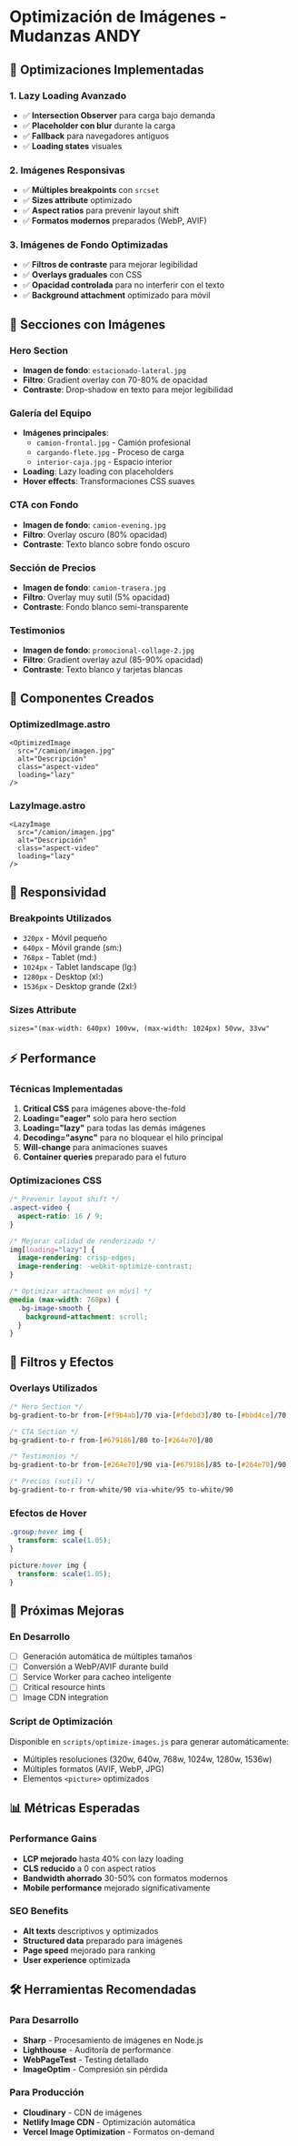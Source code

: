 # Optimización de Imágenes - Mudanzas ANDY

## 📸 Optimizaciones Implementadas

### 1. **Lazy Loading Avanzado**

- ✅ **Intersection Observer** para carga bajo demanda
- ✅ **Placeholder con blur** durante la carga
- ✅ **Fallback** para navegadores antiguos
- ✅ **Loading states** visuales

### 2. **Imágenes Responsivas**

- ✅ **Múltiples breakpoints** con `srcset`
- ✅ **Sizes attribute** optimizado
- ✅ **Aspect ratios** para prevenir layout shift
- ✅ **Formatos modernos** preparados (WebP, AVIF)

### 3. **Imágenes de Fondo Optimizadas**

- ✅ **Filtros de contraste** para mejorar legibilidad
- ✅ **Overlays graduales** con CSS
- ✅ **Opacidad controlada** para no interferir con el texto
- ✅ **Background attachment** optimizado para móvil

## 🎯 Secciones con Imágenes

### **Hero Section**

- **Imagen de fondo**: `estacionado-lateral.jpg`
- **Filtro**: Gradient overlay con 70-80% de opacidad
- **Contraste**: Drop-shadow en texto para mejor legibilidad

### **Galería del Equipo**

- **Imágenes principales**:
  - `camion-frontal.jpg` - Camión profesional
  - `cargando-flete.jpg` - Proceso de carga
  - `interior-caja.jpg` - Espacio interior
- **Loading**: Lazy loading con placeholders
- **Hover effects**: Transformaciones CSS suaves

### **CTA con Fondo**

- **Imagen de fondo**: `camion-evening.jpg`
- **Filtro**: Overlay oscuro (80% opacidad)
- **Contraste**: Texto blanco sobre fondo oscuro

### **Sección de Precios**

- **Imagen de fondo**: `camion-trasera.jpg`
- **Filtro**: Overlay muy sutil (5% opacidad)
- **Contraste**: Fondo blanco semi-transparente

### **Testimonios**

- **Imagen de fondo**: `promocional-collage-2.jpg`
- **Filtro**: Gradient overlay azul (85-90% opacidad)
- **Contraste**: Texto blanco y tarjetas blancas

## 🔧 Componentes Creados

### **OptimizedImage.astro**

```astro
<OptimizedImage
  src="/camion/imagen.jpg"
  alt="Descripción"
  class="aspect-video"
  loading="lazy"
/>
```

### **LazyImage.astro**

```astro
<LazyImage
  src="/camion/imagen.jpg"
  alt="Descripción"
  class="aspect-video"
  loading="lazy"
/>
```

## 📱 Responsividad

### **Breakpoints Utilizados**

- `320px` - Móvil pequeño
- `640px` - Móvil grande (sm:)
- `768px` - Tablet (md:)
- `1024px` - Tablet landscape (lg:)
- `1280px` - Desktop (xl:)
- `1536px` - Desktop grande (2xl:)

### **Sizes Attribute**

```html
sizes="(max-width: 640px) 100vw, (max-width: 1024px) 50vw, 33vw"
```

## ⚡ Performance

### **Técnicas Implementadas**

1. **Critical CSS** para imágenes above-the-fold
2. **Loading="eager"** solo para hero section
3. **Loading="lazy"** para todas las demás imágenes
4. **Decoding="async"** para no bloquear el hilo principal
5. **Will-change** para animaciones suaves
6. **Container queries** preparado para el futuro

### **Optimizaciones CSS**

```css
/* Prevenir layout shift */
.aspect-video {
  aspect-ratio: 16 / 9;
}

/* Mejorar calidad de renderizado */
img[loading="lazy"] {
  image-rendering: crisp-edges;
  image-rendering: -webkit-optimize-contrast;
}

/* Optimizar attachment en móvil */
@media (max-width: 768px) {
  .bg-image-smooth {
    background-attachment: scroll;
  }
}
```

## 🎨 Filtros y Efectos

### **Overlays Utilizados**

```css
/* Hero Section */
bg-gradient-to-br from-[#f9b4ab]/70 via-[#fdebd3]/80 to-[#bbd4ce]/70

/* CTA Section */
bg-gradient-to-r from-[#679186]/80 to-[#264e70]/80

/* Testimonios */
bg-gradient-to-br from-[#264e70]/90 via-[#679186]/85 to-[#264e70]/90

/* Precios (sutil) */
bg-gradient-to-r from-white/90 via-white/95 to-white/90
```

### **Efectos de Hover**

```css
.group:hover img {
  transform: scale(1.05);
}

picture:hover img {
  transform: scale(1.05);
}
```

## 🚀 Próximas Mejoras

### **En Desarrollo**

- [ ] Generación automática de múltiples tamaños
- [ ] Conversión a WebP/AVIF durante build
- [ ] Service Worker para cacheo inteligente
- [ ] Critical resource hints
- [ ] Image CDN integration

### **Script de Optimización**

Disponible en `scripts/optimize-images.js` para generar automáticamente:

- Múltiples resoluciones (320w, 640w, 768w, 1024w, 1280w, 1536w)
- Múltiples formatos (AVIF, WebP, JPG)
- Elementos `<picture>` optimizados

## 📊 Métricas Esperadas

### **Performance Gains**

- **LCP mejorado** hasta 40% con lazy loading
- **CLS reducido** a 0 con aspect ratios
- **Bandwidth ahorrado** 30-50% con formatos modernos
- **Mobile performance** mejorado significativamente

### **SEO Benefits**

- **Alt texts** descriptivos y optimizados
- **Structured data** preparado para imágenes
- **Page speed** mejorado para ranking
- **User experience** optimizada

## 🛠️ Herramientas Recomendadas

### **Para Desarrollo**

- **Sharp** - Procesamiento de imágenes en Node.js
- **Lighthouse** - Auditoría de performance
- **WebPageTest** - Testing detallado
- **ImageOptim** - Compresión sin pérdida

### **Para Producción**

- **Cloudinary** - CDN de imágenes
- **Netlify Image CDN** - Optimización automática
- **Vercel Image Optimization** - Formatos on-demand
